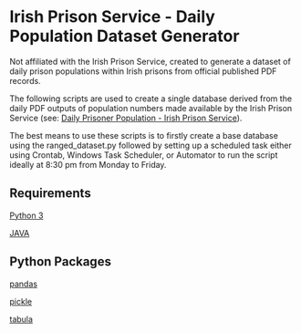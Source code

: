 # Irish Prison Service - Daily Population Dataset Generator
 Not affiliated with the Irish Prison Service, created to generate a dataset of daily prison populations within Irish prisons from official published PDF records.

The following scripts are used to create a single database derived from the daily PDF outputs of population numbers made available by the Irish Prison Service (see: [Daily Prisoner Population - Irish Prison Service](https://www.irishprisons.ie/information-centre/statistics-information/2015-daily-prisoner-population/)).

The best means to use these scripts is to firstly create a base database using the ranged_dataset.py followed by setting up a scheduled task either using Crontab, Windows Task Scheduler, or Automator to run the script ideally at 8:30 pm from Monday to Friday.

## Requirements
[Python 3](https://www.python.org/downloads/)

[JAVA](https://www.java.com/en/)

## Python Packages

[pandas](https://pandas.pydata.org/)

[pickle](https://docs.python.org/3/library/pickle.html#:~:text=%E2%80%9CPickling%E2%80%9D%20is%20the%20process%20whereby,back%20into%20an%20object%20hierarchy.)

[tabula](https://pypi.org/project/tabula-py/)

